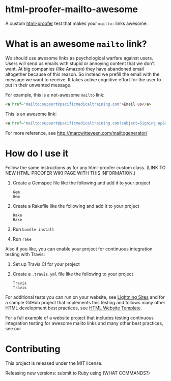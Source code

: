 # html-proofer-mailto-awesome
A custom [html-proofer](https://github.com/gjtorikian/html-proofer) test that makes your `mailto:` links awesome.

# What is an awesome `mailto` link?

We should use awesome links as psychological warfare against users. Users will send us emails with stupid or annoying content that we don't want. At big companies (like Amazon) they have abandoned email altogether because of this reason. So instead we prefill the email with the message we want to receive. It takes active cognitive effort for the user to put in their unwanted message.

For example, this is a not-awesome `mailto` link:

```html
<a href="mailto:support@pacificmedicaltraining.com">Email us</a>
```

This is an awesome link:

```html
<a href="mailto:support@pacificmedicaltraining.com?subject=Signing up&amp;body=Hello,\nI'd like to sign up for your course, can you please send me more information.">Email us</a>
```

For more reference, see http://marcwitteveen.com/mailtogenerator/

# How do I use it

Follow the same instructions as for any html-proofer custom class. (LINK TO NEW HTML-PROOFER WIKI PAGE WITH THIS INFORMATION.)

1. Create a Gemspec file like the following and add it to your project

       Gem
       Gem
       
2. Create a Rakefile like the following and add it to your project

       Rake
       Rake
       
3. Run `bundle install`

4. Run `rake`

Also if you like, you can enable your project for continuous integration testing with Travis:

1. Set up Travis CI for your project

2. Create a `.travis.yml` file like the following to your project

       Travis
       Travis
       
For additional tests you can run on your website, see [Lightning Sites](https://github.com/fulldecent/lightning-sites) and for a sample GitHub project that implements this testing and follows many other HTML development best practices, see [HTML Website Template](https://github.com/fulldecent/html-website-template).

For a full example of a website project that includes testing  continuous integration testing for awesome mailto links and many other best practices, see our 
       
# Contributing

This project is released under the MIT license.

Releasing new versions: submit to Ruby using (WHAT COMMANDS?)
